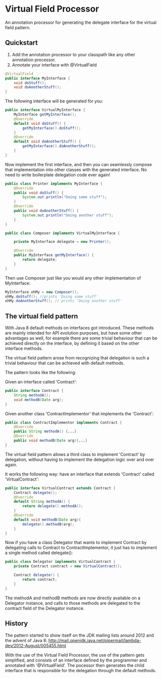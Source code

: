 # Virtual Field Processor

An annotation processor for generating the delegate interface for the virtual
field pattern.


## Quickstart
1. Add the annotation processor to your classpath like any other annotation processor.
2. Annotate your interface with @VirtualField

```java
@VirtualField
public interface MyInterface {
    void doStuff();
    void doAnotherStuff();
}
```

The following interface will be generated for you:

```java
public interface VirtualMyInterface {
    MyInterface getMyInterface();
    @Override
    default void doStuff() {
        getMyInterface().doStuff();
    }
    @Override
    default void doAnotherStuff() {
        getMyInterface().doAnotherStuff();
    }
}
```

Now implement the first interface, and then you can seamlessly compose that implementation
into other classes with the generated interface.
No need to write boilerplate delegation code ever again!

```java
public class Printer implements MyInterface {
    @Override
    public void doStuff() {
        System.out.println("Doing some stuff");
    }
    @Override
    public void doAnotherStuff() {
        System.out.println("Doing another stuff");
    }
}
```

```java
public class Composer implements VirtualMyInterface {

    private MyInterface delegate = new Printer();

    @Override
    public MyInterface getMyInterface() {
        return delegate;
    }
}
```

Then use Composer just like you would any other implementation of MyInterface:

```java
MyInterface ohMy = new Composer();
ohMy.doStuff(); //prints 'Doing some stuff'
ohMy.doAnotherStuff(); // prints 'Doing another stuff'
```

## The virtual field pattern

With Java 8 default methods on interfaces got introduced. These methods are mainly
intended for API evolution purposes, but have some other advantages as well, for example
there are some trivial behaviour that can be achieved directly on the interface, by
defining it based on the other interface methods.

The virtual field pattern arose from recognizing that delegation is such a trivial
behaviour that can be achieved with default methods.

The pattern looks like the following:

Given an interface called 'Contract':

```java
public interface Contract {
    String methodA();
    void methodB(Date arg);
}
```

Given another class 'ContractImplementor' that implements the 'Contract':

```java
public class ContractImplementor implements Contract {
    @Override
    public String methodA() {...}
    @Override
    public void methodB(Date arg){...}
}
```

The virtual field pattern allows a third class to implement 'Contract' by delegation,
without having to implement the delegation logic over and over again.

It works the following way: have an interface that extends 'Contract' called 'VirtualContract':

```java
public interface VirtualContract extends Contract {
    Contract delegate();
    @Override
    default String methodA() {
        return delegate().methodA();
    }
    @Override
    default void methodB(Date arg){
        delegate().methodB(arg);
    }
}
```

Now if you have a class Delegator that wants to implement Contract by delegating calls to Contract
to ContractImplementor, it just has to implement a single method called delegate():

```java
public class Delegator implements VirtualContract {
    private Contract contract = new VirtualContract();

    Contract delegate() {
        return contract;
    }
}
```

The methodA and methodB methods are now directly available on a Delegator instance, and calls to
those methods are delegated to the contract field of the Delegator instance.

## History

The pattern started to show itself on the JDK mailing lists around 2012 and
the advent of Java 8:
http://mail.openjdk.java.net/pipermail/lambda-dev/2012-August/005455.html


With the use of the Virtual Field Processor, the use of the pattern gets
simplified, and consists of an interface defined by the programmer and
annotated with '@VirtualField'. The pocessor then generates the child
interface that is responsible for the delegation through the default methods.

